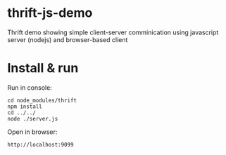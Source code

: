 thrift-js-demo
==============

Thrift demo showing simple client-server comminication using javascript server (nodejs) and browser-based client

Install & run
=============

Run in console:

```
cd node_modules/thrift
npm install
cd ../../
node ./server.js
```

Open in browser:

`http://localhost:9099`
